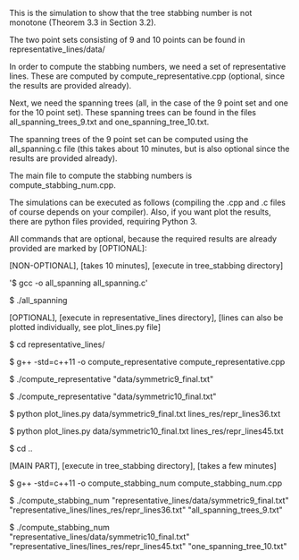 

This is the simulation to show that the tree stabbing number is not monotone (Theorem 3.3 in Section 3.2).

The two point sets consisting of 9 and 10 points can be found in representative_lines/data/

In order to compute the stabbing numbers, we need a set of representative lines. These are computed by 
compute_representative.cpp (optional, since the results are provided already).

Next, we need the spanning trees (all, in the case of the 9 point set and one for the 10 point set).
These spanning trees can be found in the files all_spanning_trees_9.txt and one_spanning_tree_10.txt.

The spanning trees of the 9 point set can be computed using the all_spanning.c file (this takes about 10 minutes,
but is also optional since the results are provided already).

The main file to compute the stabbing numbers is compute_stabbing_num.cpp.


The simulations can be executed as follows (compiling the .cpp and .c files of course depends on your compiler).
Also, if you want plot the results, there are python files provided, requiring Python 3.

All commands that are optional, because the required results are already provided are marked by [OPTIONAL]:


[NON-OPTIONAL], [takes 10 minutes], [execute in tree_stabbing directory]

'$ gcc -o all_spanning all_spanning.c'

$ ./all_spanning

[OPTIONAL], [execute in representative_lines directory],
[lines can also be plotted individually, see plot_lines.py file]

$ cd representative_lines/

$ g++ -std=c++11 -o compute_representative compute_representative.cpp

$ ./compute_representative "data/symmetric9_final.txt"

$ ./compute_representative "data/symmetric10_final.txt"

$ python plot_lines.py data/symmetric9_final.txt lines_res/repr_lines36.txt

$ python plot_lines.py data/symmetric10_final.txt lines_res/repr_lines45.txt

$ cd ..

[MAIN PART], [execute in tree_stabbing directory], [takes a few minutes]

$ g++ -std=c++11 -o compute_stabbing_num compute_stabbing_num.cpp

$ ./compute_stabbing_num "representative_lines/data/symmetric9_final.txt" "representative_lines/lines_res/repr_lines36.txt" "all_spanning_trees_9.txt"

$ ./compute_stabbing_num "representative_lines/data/symmetric10_final.txt" "representative_lines/lines_res/repr_lines45.txt" "one_spanning_tree_10.txt"


